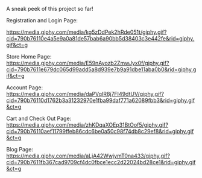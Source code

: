 A sneak peek of this project so far!

Registration and Login Page: 

https://media.giphy.com/media/kg5zDdPek2hRde051t/giphy.gif?cid=790b76110e4a5e9a0a81de57bab6a90bb5d38403c3e442fe&rid=giphy.gif&ct=g

Store Home Page: 
https://media.giphy.com/media/E59nAyozb2ZmwJyx0f/giphy.gif?cid=790b7611e679dc065d99add5a8d939e7b9a91dbe11aba0b0&rid=giphy.gif&ct=g

Account Page:
https://media.giphy.com/media/daPVqIR8j7FI49dtUV/giphy.gif?cid=790b76110d1762b3a31232970e1fba99daf771a62089fbb3&rid=giphy.gif&ct=g

Cart and Check Out Page: 
https://media.giphy.com/media/zhKDqaXOEp31BtOof5/giphy.gif?cid=790b76110aef11799ffeb86cdc6be0a50c98f74db8c29ef8&rid=giphy.gif&ct=g

Blog Page:
https://media.giphy.com/media/aLjA42WwjymT0na433/giphy.gif?cid=790b7611fb367cad9709cf4dc0fbce1ecc2d22024bd28ce1&rid=giphy.gif&ct=g
